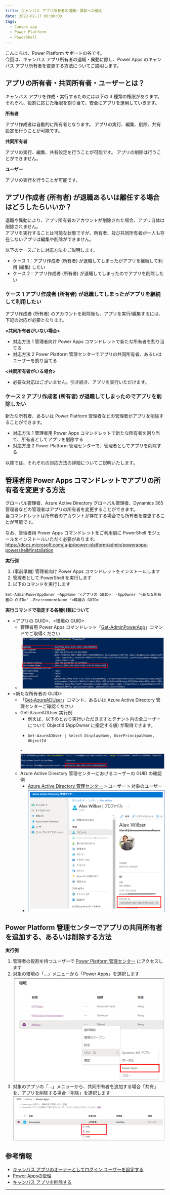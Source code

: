 ```yaml
---
title: キャンバス アプリ所有者の退職・異動への備え
date: 2022-02-17 00:00:00
tags:
  - Canvas app
  - Power Platform
  - PowerShell
---
```


こんにちは、Power Platform サポートの谷です。<br/>
今回は、キャンバス アプリ所有者の退職・異動に際し、Power Apps のキャンバス アプリ所有者を変更する方法についてご説明します。

<!-- more -->


## アプリの所有者・共同所有者・ユーザーとは？

キャンバス アプリを作成・実行するためには以下の 3 種類の権限があります。<br/>
それぞれ、役割に応じた権限を割り当て、安全にアプリを運用していきます。

**所有者**

アプリ作成者は自動的に所有者となります。
アプリの実行、編集、削除、共有設定を行うことが可能です。
 
**共同所有者**

アプリの実行、編集、共有設定を行うことが可能です。
アプリの削除は行うことができません。

**ユーザー**

アプリの実行を行うことが可能です。


## アプリ作成者 (所有者) が退職あるいは離任する場合はどうしたらいいか？

退職や異動により、アプリ所有者のアカウントが削除された場合、アプリ自体は削除されません。<br/>
アプリを実行することは可能な状態ですが、所有者、及び共同所有者が一人も存在しないアプリは編集や削除ができません。

以下のケースごとに対応方法をご説明します。<br/>
- ケース 1：アプリ作成者 (所有者) が退職してしまったがアプリを継続して利用 (編集) したい
- ケース 2：アプリ作成者 (所有者) が退職してしまったのでアプリを削除したい

### ケース 1 アプリ作成者 (所有者) が退職してしまったがアプリを継続して利用したい
アプリ作成者 (所有者) のアカウントを削除後も、アプリを実行/編集するには、下記の対応が必要となります。
 
**<共同所有者がいない場合>**
- 対応方法 1 管理者向け Power Apps コマンドレットで新たな所有者を割り当てる
- 対応方法 2 Power Platform 管理センターでアプリの共同所有者、あるいはユーザーを割り当てる
 
**<共同所有者がいる場合>**
- 必要な対応はございません。引き続き、アプリを実行いただけます。


### ケース 2 アプリ作成者 (所有者) が退職してしまったのでアプリを削除したい

新たな所有者、あるいは Power Platform 管理者などの管理者がアプリを削除することができます。
 
- 対応方法 1 管理者用 Power Apps コマンドレットで新たな所有者を割り当て、所有者としてアプリを削除する
- 対応方法 2 Power Platform 管理センターで、管理者としてアプリを削除する


以降では、それぞれの対応方法の詳細についてご説明いたします。

## 管理者用 Power Apps コマンドレットでアプリの所有者を変更する方法

グローバル管理者、Azure Active Directory グローバル管理者、Dynamics 365 管理者などの管理者はアプリの所有者を変更することができます。<br/>
当コマンドレットは所有者のアカウントが存在する場合でも所有者を変更することが可能です。

なお、管理者用 Power Apps コマンドレットをご利用前に PowerShell モジュールをインストールいただく必要があります。<br/>
https://docs.microsoft.com/ja-jp/power-platform/admin/powerapps-powershell#installation


**実行例**
1. (事前準備) 管理者向け Power Apps コマンドレットをインストールします
2. 管理者として PowerShell を実行します
3. 以下のコマンドを実行します

```
Set-AdminPowerAppOwner –AppName '<アプリの GUID>' -AppOwner '<新たな所有者の GUID>' –EnvironmentName '<環境の GUID>'
```

**実行コマンドで指定する各種引数について**
- <アプリの GUID>、<環境の GUID>
    - 管理者用 Power Apps コマンドレット「[Get-AdminPowerApp](https://docs.microsoft.com/en-us/powershell/module/microsoft.powerapps.administration.powershell/get-adminpowerapp?view=pa-ps-latest)」コマンドでご取得ください
    - ![](./canvas-app-change-app-owner/image01.png)
- <新たな所有者の GUID>
    - 「[Get-AzureADUser](https://docs.microsoft.com/ja-jp/microsoft-365/enterprise/view-user-accounts-with-microsoft-365-powershell?view=o365-worldwide#view-additional-property-values-for-a-specific-account)」コマンド、あるいは Azure Active Directory 管理センターご確認ください
    - Get-AzureADUser 実行例
        - 例えば、以下のとおり実行いただきますとテナント内の全ユーザーについて ObjectId (AppOwner に指定する値) が取得できます。
        - ```
          Get-AzureADUser | Select DisplayName, UserPrincipalName, ObjectId
          ```
        -![](./canvas-app-change-app-owner/image02.png)
    - Azure Active Directory 管理センターにおけるユーザーの GUID の確認例
        - [Azure Active Directory 管理センター](https://aad.portal.azure.com) > ユーザー > 対象のユーザー
        - ![](./canvas-app-change-app-owner/image03.png)

## Power Platform 管理センターでアプリの共同所有者を追加する、あるいは削除する方法

**実行例**
1. 管理者の役割を持つユーザーで [Power Platform 管理センター](https://admin.powerplatform.com) にアクセスします
2. 対象の環境の「…」メニューから「Power Apps」を選択します
    ![](./canvas-app-change-app-owner/image04.png)
3. 対象のアプリの「…」メニューから、共同所有者を追加する場合「共有」を、アプリを削除する場合「削除」を選択します
    ![](./canvas-app-change-app-owner/image05.png)

## 参考情報
- [キャンバス アプリのオーナーとしてログイン ユーザーを設定する](https://docs.microsoft.com/ja-jp/power-platform/admin/powerapps-powershell#set-logged-in-user-as-the-owner-of-a-canvas-app)
- [Power Appsの管理](https://docs.microsoft.com/ja-jp/power-platform/admin/admin-manage-apps)
- [キャンパス アプリを削除する](https://docs.microsoft.com/ja-jp/powerapps/maker/canvas-apps/delete-app)

---
